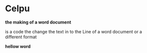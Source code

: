 # Celpu
<!DUCTYPE! html>
<html>
<head>
<b>the making of a word document</b>
<title>"what is html code?"</title>
<p>is a code the change the text in
       to the Line of a word document
       or a different format 
</p>
<b>hellow word</b>
    
